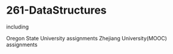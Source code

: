 # 261-DataStructures

including
  
  Oregon State University assignments
  Zhejiang University(MOOC) assignments
  
   
 
